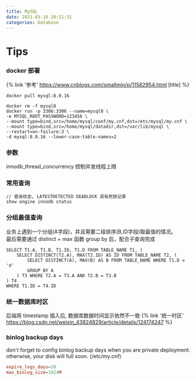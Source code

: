```yaml
---
title: MySQL
date: 2021-03-16 20:21:31
categories: Database
---
```


# Tips

### docker 部署

{% link '参考' https://www.cnblogs.com/smallmin/p/11582954.html [title] %}

```shell script
docker pull mysql:8.0.16
```

```shell
docker rm -f mysql8
docker run -p 3306:3306 --name=mysql8 \
-e MYSQL_ROOT_PASSWORD=123456 \
--mount type=bind,src=/home/mysql/conf/my.cnf,dst=/etc/mysql/my.cnf \
--mount type=bind,src=/home/mysql/datadir,dst=/var/lib/mysql \
--restart=on-failure:3 \
-d mysql:8.0.16 --lower-case-table-names=2
```

### 参数

innodb_thread_concurrency 控制并发线程上限

### 常用查询

```mysql
// 查询状态, LATESTDETECTED DEADLOCK 具有死锁记录
show engine innodb status
```

### 分组最值查询

业务上遇到一个分组(A字段)，并且需要二级排序(B,ID字段)取最值的情况。  
最后需要通过 distinct + max 函数 group by 后，配合子查询完成

```roomsql
SELECT T1.A, T1.B, T1.ID, T1.D FROM TABLE_NAME T1, (
    SELECT DISTINCT(T2.A), MAX(T2.ID) AS ID FROM TABLE_NAME T2, (
        SELECT DISTINCT(A), MAX(B) AS B FROM TABLE_NAME WHERE T1.D = 'd'
        GROUP BY A
    ) T3 WHERE T2.A = T3.A AND T2.B = T3.B
) T4
WHERE T1.ID = T4.ID
```

### 统一数据库时区

后端用 timestamp 插入后, 数据库数据时间显示依然不一致
{% link '统一时区' https://blog.csdn.net/weixin_43824829/article/details/124174247 %}

### binlog backup days

don't forget to config binlog backup days when you are private deployment. otherwise, your disk will full soon.
(/etc/my.cnf)

```conf
expire_logs_days=30
max_binlog_size=1024M
```
